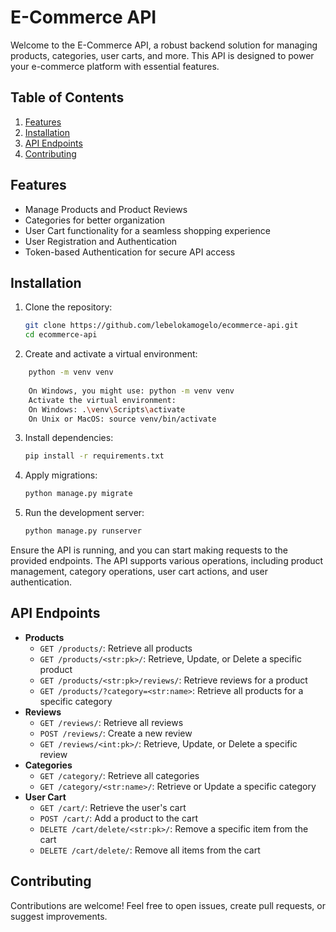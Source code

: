 # E-Commerce API

Welcome to the E-Commerce API, a robust backend solution for managing products, categories, user carts, and more. This API is designed to power your e-commerce platform with essential features.

## Table of Contents
1. [Features](#features)
2. [Installation](#installation)
3. [API Endpoints](#api-endpoints)
4. [Contributing](#contributing)

## Features
- Manage Products and Product Reviews
- Categories for better organization
- User Cart functionality for a seamless shopping experience
- User Registration and Authentication
- Token-based Authentication for secure API access

## Installation
1. Clone the repository:
    ```bash
    git clone https://github.com/lebelokamogelo/ecommerce-api.git
    cd ecommerce-api
    ```

2. Create and activate a virtual environment:
```bash
    python -m venv venv
    
    On Windows, you might use: python -m venv venv
    Activate the virtual environment:
    On Windows: .\venv\Scripts\activate
    On Unix or MacOS: source venv/bin/activate
```

3. Install dependencies:
    ```bash
    pip install -r requirements.txt
    ```

4. Apply migrations:
    ```bash
    python manage.py migrate
    ```

5. Run the development server:
    ```bash
    python manage.py runserver
    ```
Ensure the API is running, and you can start making requests to the provided endpoints. The API supports various operations, including product management, category operations, user cart actions, and user authentication.

## API Endpoints
- **Products**
  - `GET /products/`: Retrieve all products
  - `GET /products/<str:pk>/`: Retrieve, Update, or Delete a specific product
  - `GET /products/<str:pk>/reviews/`: Retrieve reviews for a product
  - `GET /products/?category=<str:name>`: Retrieve all products for a specific category
- **Reviews**
  - `GET /reviews/`: Retrieve all reviews
  - `POST /reviews/`: Create a new review
  - `GET /reviews/<int:pk>/`: Retrieve, Update, or Delete a specific review
- **Categories**
  - `GET /category/`: Retrieve all categories
  - `GET /category/<str:name>/`: Retrieve or Update a specific category
- **User Cart**
  - `GET /cart/`: Retrieve the user's cart
  - `POST /cart/`: Add a product to the cart
  - `DELETE /cart/delete/<str:pk>/`: Remove a specific item from the cart
  - `DELETE /cart/delete/`: Remove all items from the cart

## Contributing

Contributions are welcome! Feel free to open issues, create pull requests, or suggest improvements.
